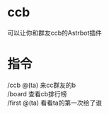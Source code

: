 # ccb

可以让你和群友ccb的Astrbot插件

# 指令
/ccb @(ta) 来cc群友的b    
/board 查看cb排行榜    
/first @(ta) 看看ta的第一次给了谁
